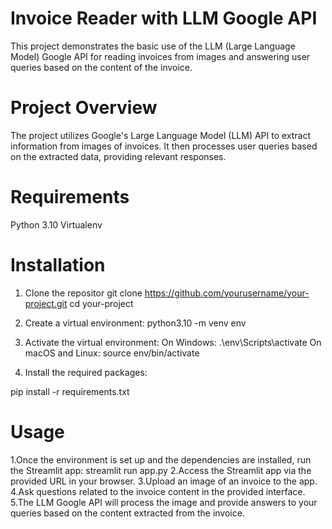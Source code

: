 # Invoice Reader with LLM Google API
This project demonstrates the basic use of the LLM (Large Language Model) Google API for reading invoices from images and answering user queries based on the content of the invoice.

# Project Overview
The project utilizes Google's Large Language Model (LLM) API to extract information from images of invoices. It then processes user queries based on the extracted data, providing relevant responses.

# Requirements
Python 3.10
Virtualenv
# Installation

1. Clone the repositor
git clone https://github.com/yourusername/your-project.git
cd your-project
2. Create a virtual environment:
python3.10 -m venv env

3. Activate the virtual environment:
    On Windows:
        .\env\Scripts\activate
    On macOS and Linux:
        source env/bin/activate

4. Install the required packages:

pip install -r requirements.txt

# Usage
1.Once the environment is set up and the dependencies are installed, run the Streamlit app:
  streamlit run app.py
2.Access the Streamlit app via the provided URL in your browser.
3.Upload an image of an invoice to the app.
4.Ask questions related to the invoice content in the provided interface.
5.The LLM Google API will process the image and provide answers to your queries based on the content extracted from the invoice.